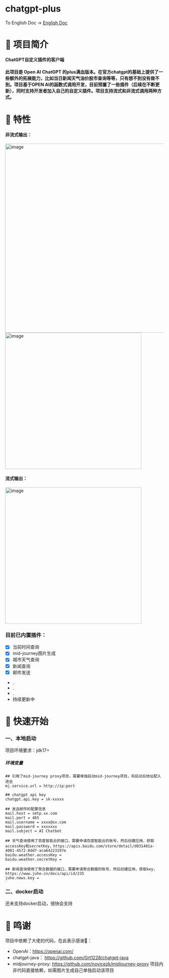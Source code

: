# chatgpt-plus

To English Doc -> [English Doc](README_EN.md)

# 📖 项目简介

**ChatGPT自定义插件的客户端**

#### 此项目是 Open AI ChatGPT 的plus满血版本。在官方chatgpt的基础上提供了一些额外的拓展能力，比如当日新闻天气油价股市查询等等，只有想不到没有做不到。项目基于OPEN AI的函数式调用开发，目前预置了一些插件（后续在不断更新），同时支持开发者加入自己的自定义插件。项目支持流式和非流式调用两种方式。

# 🚩 特性
#### 非流式输出：
<img width="600" alt="image" src="https://github.com/liyf1/chatgpt-plus/assets/49024327/3bc7589c-3324-4dcd-addf-3de53aa9313f">
<img width="433" alt="image" src="https://github.com/liyf1/chatgpt-plus/assets/49024327/1e91215e-8263-4135-a21e-ca6e9dc40c81">


#### 流式输出：
<img width="433" alt="image" src="https://github.com/liyf1/chatgpt-plus/assets/49024327/9e6edb67-92ac-4fbe-8371-66bffb15bcc6">

### 目前已内置插件：
- [x] 当前时间查询
- [x] mid-journey图片生成
- [x] 城市天气查询
- [x] 新闻查询
- [x] 邮件发送 
- .
- .
- .
-   持续更新中

# 🚀 快速开始
### 一、本地启动

项目环境要求：jdk17+
##### 环境变量

```
## 引用了mid-journey proxy项目，需要单独启动mid-journey项目，将启动后地址配入进去
mj.service.url = http://ip:port

## chatgpt api key
chatgpt.api.key = sk-xxxxx

## 发送邮件的配置信息
mail.host = smtp.xx.com
mail.port = 465
mail.username = xxxx@xx.com
mail.password = xxxxxxx
mail.subject = AI Chatbot

## 天气查询使用了百度智能云的接口，需要申请百度智能云的账号，然后创建应用，获取accessKey和secretKey，https://apis.baidu.com/store/detail/d031401a-4081-4572-8dd7-aca64223197e
baidu.weather.accessKey = 
baidu.weather.secretKey = 

## 新闻查询使用了聚合数据的接口，需要申请聚合数据的账号，然后创建应用，获取key，https://www.juhe.cn/docs/api/id/235
juhe.news.key =
```
### 二、docker启动
还未支持docker启动，很快会支持

# 🙏 鸣谢
项目中依赖了大佬的代码，在此表示感谢🌹：
- OpenAi：https://openai.com/
- chatgpt-java： https://github.com/Grt1228/chatgpt-java
- midjourney-proxy: https://github.com/novicezk/midjourney-proxy 项目内非代码直接依赖，如需图片生成自己单独启动该项目
